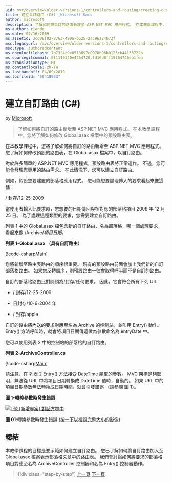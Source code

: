```yaml
---
uid: mvc/overview/older-versions-1/controllers-and-routing/creating-custom-routes-cs
title: 建立自訂路由 (C#) |Microsoft Docs
author: microsoft
description: 了解如何將自訂的路由新增至 ASP.NET MVC 應用程式。 在本教學課程中，您將了解如何修改 Global.asax 檔案中的預設路由表。
ms.author: riande
ms.date: 02/16/2009
ms.assetid: 3cd08f02-8763-490a-b625-2ac96a24b73f
msc.legacyurl: /mvc/overview/older-versions-1/controllers-and-routing/creating-custom-routes-cs
msc.type: authoredcontent
ms.openlocfilehash: 7b7324c9e0518697c0978b96b0123cb44133722b
ms.sourcegitcommit: 0f1119340e4464720cfd16d0ff15764746ea1fea
ms.translationtype: MT
ms.contentlocale: zh-TW
ms.lasthandoff: 04/09/2019
ms.locfileid: "59418933"
---
```

# <a name="creating-custom-routes-c"></a>建立自訂路由 (C#)

by [Microsoft](https://github.com/microsoft)

> 了解如何將自訂的路由新增至 ASP.NET MVC 應用程式。 在本教學課程中，您將了解如何修改 Global.asax 檔案中的預設路由表。


在本教學課程中，您將了解如何將自訂的路由新增至 ASP.NET MVC 應用程式。 您了解如何修改預設的路由表，在 Global.asax 檔案中，以自訂路由。

對於許多簡單的 ASP.NET MVC 應用程式，預設路由表將正常運作。 不過，您可能會發現您專用的路由需求。 在此情況下，您可以建立自訂路由。

例如，假設您要建置的部落格應用程式。 您可能想要處理傳入的要求看起來像這樣：

/ 封存/12-25-2009

當使用者輸入此要求時，您想要的日期傳回與相對應的部落格項目 2009 年 12 月 25 日。 為了處理這種類型的要求，您需要建立自訂路由。

列表 1 中的 Global.asax 檔包含新的自訂路由，名為部落格，哪一個處理要求，看起來像 /Archive/*項目日期*。

**列表 1-Global.asax （具有自訂路由）**

[!code-csharp[Main](creating-custom-routes-cs/samples/sample1.cs)]

您將新增至路由表路由的順序很重要。 現有的預設路由前面會加上我們新的自訂部落格路由。 如果您反轉順序，則預設路由一律會取得呼叫而不是自訂的路由。

自訂的部落格路由比對開頭為/封存/任何要求。 因此，它會符合所有下列 Url:

- / 封存/12-25-2009

- 日封存/10-6-2004 年

- / 封存/apple

自訂的路由將內送的要求對應至名為 Archive 的控制站，並叫用 Entry() 動作。 Entry() 方法呼叫時，就會將項目日期傳遞做為參數命名為 entryDate 中。

您可以使用列表 2 中的控制站的部落格的自訂路由。

**列表 2-ArchiveController.cs**

[!code-csharp[Main](creating-custom-routes-cs/samples/sample2.cs)]

請注意，在 列表 2 Entry() 方法接受 DateTime 類型的參數。 MVC 架構是夠聰明，無法從 URL 中將項目日期轉換成 DateTime 值時，自動的。 如果 URL 中的項目日期參數無法轉換成日期時間，就會引發錯誤 （請參閱 圖 1）。

**圖 1-轉換參數時發生錯誤**


[![T他 [新增專案] 對話方塊中](creating-custom-routes-cs/_static/image1.jpg)](creating-custom-routes-cs/_static/image1.png)

**圖 01**:轉換參數時發生錯誤 ([按一下以檢視完整大小的影像](creating-custom-routes-cs/_static/image2.png))


## <a name="summary"></a>總結

本教學課程的目標是要示範如何建立自訂路由。 您已了解如何將自訂路由加入至 Global.asax 檔案表示部落格文章中的路由表。 我們會討論如何將要求的部落格項目對應至名為 ArchiveController 控制器和名為 Entry() 控制器動作。

> [!div class="step-by-step"]
> [上一頁](aspnet-mvc-controllers-overview-cs.md)
> [下一頁](creating-a-route-constraint-cs.md)
